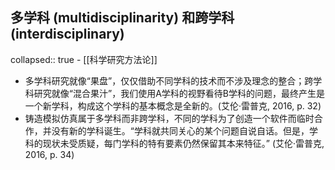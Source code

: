 ## 多学科 (multidisciplinarity) 和跨学科 (interdisciplinary)
collapsed:: true
	- [[科学研究方法论]]
- 多学科研究就像“果盘”，仅仅借助不同学科的技术而不涉及理念的整合；跨学科研究就像“混合果汁”，我们使用A学科的视野看待B学科的问题，最终产生是一个新学科，构成这个学科的基本概念是全新的。(艾伦·雷普克, 2016, p. 32)
- 铸造模拟仿真属于多学科而非跨学科，不同的学科为了创造一个软件而临时合作，并没有新的学科诞生。“学科就共同关心的某个问题自说自话。但是，学科的现状未受质疑，每门学科的特有要素仍然保留其本来特征。” (艾伦·雷普克, 2016, p. 34)